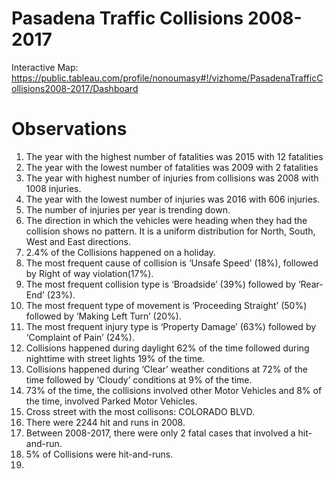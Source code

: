 # Pasadena Traffic Collisions 2008-2017

Interactive Map:
https://public.tableau.com/profile/nonoumasy#!/vizhome/PasadenaTrafficCollisions2008-2017/Dashboard


# Observations

1. The year with the highest number of fatalities was 2015 with 12 fatalities
2. The year with the lowest number of fatalities was 2009 with 2 fatalities
3. The year with highest number of injuries from collisions was 2008 with 1008 injuries.
4. The year with the lowest number of injuries was 2016 with 606 injuries.
5. The number of injuries per year is trending down.
6. The direction in which the vehicles were heading when they had the collision shows no pattern. It is a uniform distribution for North, South, West and East directions.
7. 2.4% of the Collisions happened on a holiday.
8. The most frequent cause of collision is ‘Unsafe Speed’ (18%), followed by Right of way violation(17%).
9. The most frequent collision type is ‘Broadside’ (39%) followed by ‘Rear-End’ (23%).
10. The most frequent type of movement is ‘Proceeding Straight’ (50%) followed by ‘Making Left Turn’ (20%).
11. The most frequent injury type is ‘Property Damage’ (63%) followed by ‘Complaint of Pain’ (24%).
12. Collisions happened during daylight 62% of the time followed during nighttime with street lights 19% of the time.
13. Collisions happened during ‘Clear’ weather conditions at 72% of the time followed by ‘Cloudy’ conditions at 9% of the time.
14. 73% of the time, the collisions involved other Motor Vehicles and 8% of the time, involved Parked Motor Vehicles.
15. Cross street with the most collisons: COLORADO BLVD.
16. There were 2244 hit and runs in 2008.
17. Between 2008-2017, there were only 2 fatal cases that involved a hit-and-run.
18. 5% of Collisions were hit-and-runs.
19. 

